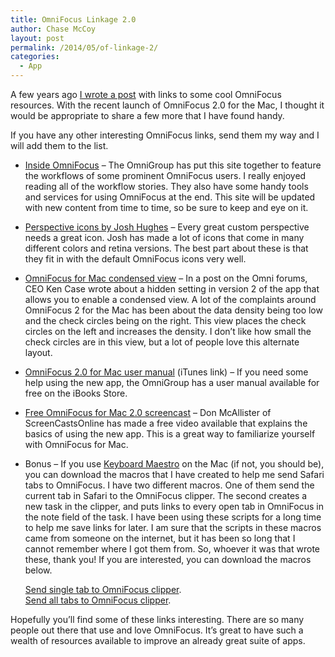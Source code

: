 ```yaml
---
title: OmniFocus Linkage 2.0
author: Chase McCoy
layout: post
permalink: /2014/05/of-linkage-2/
categories:
  - App
---
```

A few years ago [I wrote a post][1] with links to some cool OmniFocus resources. With the recent launch of OmniFocus 2.0 for the Mac, I thought it would be appropriate to share a few more that I have found handy.

If you have any other interesting OmniFocus links, send them my way and I will add them to the list.

  * [Inside OmniFocus][2] – The OmniGroup has put this site together to feature the workflows of some prominent OmniFocus users. I really enjoyed reading all of the workflow stories. They also have some handy tools and services for using OmniFocus at the end. This site will be updated with new content from time to time, so be sure to keep and eye on it.</p> 
  * [Perspective icons by Josh Hughes][3] – Every great custom perspective needs a great icon. Josh has made a lot of icons that come in many different colors and retina versions. The best part about these is that they fit in with the default OmniFocus icons very well.</p> 
  * [OmniFocus for Mac condensed view][4] – In a post on the Omni forums, CEO Ken Case wrote about a hidden setting in version 2 of the app that allows you to enable a condensed view. A lot of the complaints around OmniFocus 2 for the Mac has been about the data density being too low and the check circles being on the right. This view places the check circles on the left and increases the density. I don’t like how small the check circles are in this view, but a lot of people love this alternate layout.

  * [OmniFocus 2.0 for Mac user manual][5] (iTunes link) – If you need some help using the new app, the OmniGroup has a user manual available for free on the iBooks Store.

  * [Free OmniFocus for Mac 2.0 screencast][6] – Don McAllister of ScreenCastsOnline has made a free video available that explains the basics of using the new app. This is a great way to familiarize yourself with OmniFocus for Mac.

  * Bonus – If you use [Keyboard Maestro][7] on the Mac (if not, you should be), you can download the macros that I have created to help me send Safari tabs to OmniFocus. I have two different macros. One of them send the current tab in Safari to the OmniFocus clipper. The second creates a new task in the clipper, and puts links to every open tab in OmniFocus in the note field of the task. I have been using these scripts for a long time to help me save links for later. I am sure that the scripts in these macros came from someone on the internet, but it has been so long that I cannot remember where I got them from. So, whoever it was that wrote these, thank you! If you are interested, you can download the macros below.
    
    [Send single tab to OmniFocus clipper][8].  
    [Send all tabs to OmniFocus clipper][9].

Hopefully you’ll find some of these links interesting. There are so many people out there that use and love OmniFocus. It’s great to have such a wealth of resources available to improve an already great suite of apps.

 [1]: http://chasemccoy.net/2012/10/omnifocus-linkage/
 [2]: http://inside.omnifocus.com/
 [3]: https://github.com/deaghean/omnifocus-perspective-icons
 [4]: https://discourse.omnigroup.com/t/alternate-layout-which-displays-everything-on-one-line-with-status-circles-on-the-left/1697
 [5]: https://itunes.apple.com/us/book/omnifocus-2-for-mac-user-manual/id879128062?mt=11
 [6]: https://www.youtube.com/watch?v=Eky69OdwkJE&feature=youtu.be
 [7]: http://www.keyboardmaestro.com/
 [8]: http://d.pr/f/raMg
 [9]: http://d.pr/f/G8Me